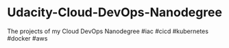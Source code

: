 # Udacity-Cloud-DevOps-Nanodegree
The projects of my Cloud DevOps Nanodegree #iac #cicd #kubernetes #docker #aws
